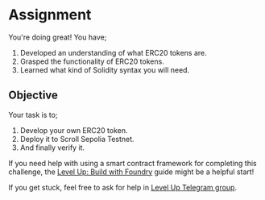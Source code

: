 # Assignment

You're doing great! You have;

1. Developed an understanding of what ERC20 tokens are.
2. Grasped the functionality of ERC20 tokens.
3. Learned what kind of Solidity syntax you will need.

## Objective

Your task is to;

1. Develop your own ERC20 token.
2. Deploy it to Scroll Sepolia Testnet.
3. And finally verify it.

If you need help with using a smart contract framework for completing this challenge, the [Level Up: Build with Foundry](https://www.levelup.xyz/content/level-up-foundry) guide might be a helpful start!

If you get stuck, feel free to ask for help in [Level Up Telegram group](https://t.me/+PdNbk5milo1mMTAy).
